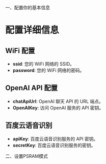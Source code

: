 一、配置你的基本信息
# 配置详细信息

## WiFi 配置
- **ssid**: 您的 WiFi 网络的 SSID。
- **password**: 您的 WiFi 网络的密码。

## OpenAI API 配置
- **chatApiUrl**: OpenAI 聊天 API 的 URL 端点。
- **OpenAIKey**: 访问 OpenAI 服务的 API 密钥。

## 百度云语音识别
- **apiKey**: 百度云语音识别服务的 API 密钥。
- **secretKey**: 百度云语音识别服务的密钥。

二、设置PSRAM模式

